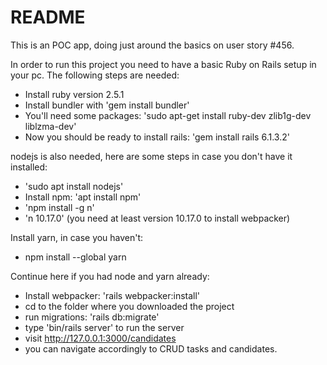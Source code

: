 # README

This is an POC app, doing just around the basics on user story #456.

In order to run this project you need to have a basic Ruby on Rails setup in your pc.
The following steps are needed:

* Install ruby version 2.5.1
* Install bundler with 'gem install bundler'
* You'll need some packages: 'sudo apt-get install ruby-dev zlib1g-dev liblzma-dev'
* Now you should be ready to install rails: 'gem install rails 6.1.3.2'

nodejs is also needed, here are some steps in case you don't have it installed:
* 'sudo apt install nodejs'
* Install npm: 'apt install npm'
* 'npm install -g n'
* 'n 10.17.0' (you need at least version 10.17.0 to install webpacker)

Install yarn, in case you haven't:
* npm install --global yarn

Continue here if you had node and yarn already:
* Install webpacker: 'rails webpacker:install'
* cd to the folder where you downloaded the project
* run migrations: 'rails db:migrate'
* type 'bin/rails server' to run the server
* visit http://127.0.0.1:3000/candidates
* you can navigate accordingly to CRUD tasks and candidates.
